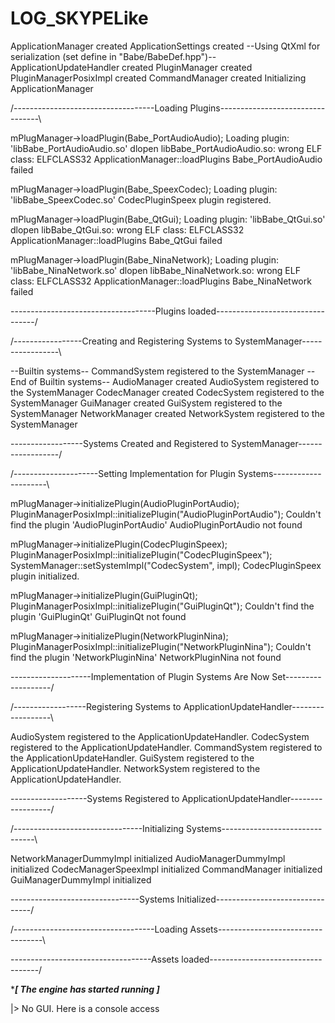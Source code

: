 LOG_SKYPELike
=========

ApplicationManager created
ApplicationSettings created
--Using QtXml for serialization (set define in "Babe/BabeDef.hpp")--
ApplicationUpdateHandler created
PluginManager created
PluginManagerPosixImpl created
CommandManager created
Initializing ApplicationManager



/-----------------------------------Loading Plugins---------------------------------\

mPlugManager->loadPlugin(Babe_PortAudioAudio);
Loading plugin: 'libBabe_PortAudioAudio.so'
dlopen libBabe_PortAudioAudio.so: wrong ELF class: ELFCLASS32
ApplicationManager::loadPlugins Babe_PortAudioAudio failed

mPlugManager->loadPlugin(Babe_SpeexCodec);
Loading plugin: 'libBabe_SpeexCodec.so'
CodecPluginSpeex plugin registered.

mPlugManager->loadPlugin(Babe_QtGui);
Loading plugin: 'libBabe_QtGui.so'
dlopen libBabe_QtGui.so: wrong ELF class: ELFCLASS32
ApplicationManager::loadPlugins Babe_QtGui failed

mPlugManager->loadPlugin(Babe_NinaNetwork);
Loading plugin: 'libBabe_NinaNetwork.so'
dlopen libBabe_NinaNetwork.so: wrong ELF class: ELFCLASS32
ApplicationManager::loadPlugins Babe_NinaNetwork failed

\------------------------------------Plugins loaded---------------------------------/





/-----------------Creating and Registering Systems to SystemManager-----------------\

--Builtin systems--
CommandSystem registered to the SystemManager
--End of Builtin systems--
AudioManager created
AudioSystem registered to the SystemManager
CodecManager created
CodecSystem registered to the SystemManager
GuiManager created
GuiSystem registered to the SystemManager
NetworkManager created
NetworkSystem registered to the SystemManager

\------------------Systems Created and Registered to SystemManager------------------/





/---------------------Setting Implementation for Plugin Systems---------------------\

mPlugManager->initializePlugin(AudioPluginPortAudio);
PluginManagerPosixImpl::initializePlugin("AudioPluginPortAudio");
Couldn't find the plugin 'AudioPluginPortAudio'
AudioPluginPortAudio not found

mPlugManager->initializePlugin(CodecPluginSpeex);
PluginManagerPosixImpl::initializePlugin("CodecPluginSpeex");
SystemManager::setSystemImpl("CodecSystem", impl);
CodecPluginSpeex plugin initialized.

mPlugManager->initializePlugin(GuiPluginQt);
PluginManagerPosixImpl::initializePlugin("GuiPluginQt");
Couldn't find the plugin 'GuiPluginQt'
GuiPluginQt not found

mPlugManager->initializePlugin(NetworkPluginNina);
PluginManagerPosixImpl::initializePlugin("NetworkPluginNina");
Couldn't find the plugin 'NetworkPluginNina'
NetworkPluginNina not found

\--------------------Implementation of Plugin Systems Are Now Set-------------------/





/------------------Registering Systems to ApplicationUpdateHandler------------------\

AudioSystem registered to the ApplicationUpdateHandler.
CodecSystem registered to the ApplicationUpdateHandler.
CommandSystem registered to the ApplicationUpdateHandler.
GuiSystem registered to the ApplicationUpdateHandler.
NetworkSystem registered to the ApplicationUpdateHandler.

\-------------------Systems Registered to ApplicationUpdateHandler------------------/





/--------------------------------Initializing Systems-------------------------------\

NetworkManagerDummyImpl initialized
AudioManagerDummyImpl initialized
CodecManagerSpeexImpl initialized
CommandManager initialized
GuiManagerDummyImpl initialized

\--------------------------------Systems Initialized--------------------------------/





/-----------------------------------Loading Assets----------------------------------\


\-----------------------------------Assets loaded-----------------------------------/




**************************[ The engine has started running ]*************************

|> No GUI. Here is a console access
